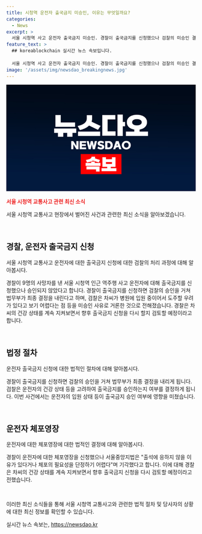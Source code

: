 ```yaml
---
title: 시청역 운전자 출국금지 미승인, 이유는 무엇일까요?
categories:
  - News
excerpt: >
  서울 시청역 사고 운전자 출국금지 미승인. 경찰이 출국금지를 신청했으나 검찰의 미승인 결정을 받았다. 차모씨는 갈비뼈 골절로 병원에 입원 중이라는 이유로 출국 우려가 없다고 판단한 것으로 알려졌다. 경찰은 추후 출국금지 신청을 검토 중이며, 체포영장 신청도 기각됐다. 사고 경위에 대해 차씨는 차량 상태 이상으로 인한 급발진을 주장하고 있다. 사망자 9명과 부상자 6명을 낸 이 사건은 여전히 사회적 관심을 끌고 있다.
feature_text: >
  ## koreablockchain 실시간 뉴스 속보입니다.

  서울 시청역 사고 운전자 출국금지 미승인. 경찰이 출국금지를 신청했으나 검찰의 미승인 결정을 받았다. 차모씨는 갈비뼈 골절로 병원에 입원 중이라는 이유로 출국 우려가 없다고 판단한 것으로 알려졌다. 경찰은 추후 출국금지 신청을 검토 중이며, 체포영장 신청도 기각됐다. 사고 경위에 대해 차씨는 차량 상태 이상으로 인한 급발진을 주장하고 있다. 사망자 9명과 부상자 6명을 낸 이 사건은 여전히 사회적 관심을 끌고 있다.
image: '/assets/img/newsdao_breakingnews.jpg'
---
```


<p><img src="/assets/img/newsdao_breakingnews.jpg" alt="koreablockchain 속보" /></p>

<p><b><span style="color: #ee2323;">서울 시청역 교통사고 관련 최신 소식</span></b></p>

<p>서울 시청역 교통사고 현장에서 벌어진 사건과 관련한 최신 소식을 알아보겠습니다.</p>

<p data-ke-size="size16">&nbsp;</p>

<h2 data-ke-size="size26">경찰, 운전자 출국금지 신청</h2>

<p>서울 시청역 교통사고 운전자에 대한 출국금지 신청에 대한 검찰의 처리 과정에 대해 알아봅시다.</p>

<p data-ke-size="size16">경찰이 9명의 사망자를 낸 서울 시청역 인근 역주행 사고 운전자에 대해 출국금지를 신청했으나 승인되지 않았다고 합니다. 경찰이 출국금지를 신청하면 검찰의 승인을 거쳐 법무부가 최종 결정을 내린다고 하며, 검찰은 차씨가 병원에 입원 중이어서 도주할 우려가 있다고 보기 어렵다는 점 등을 미승인 사유로 거론한 것으로 전해졌습니다. 경찰은 차씨의 건강 상태를 계속 지켜보면서 향후 출국금지 신청을 다시 할지 검토할 예정이라고 합니다.</p>

<p data-ke-size="size16">&nbsp;</p>

<h2 data-ke-size="size26">법정 절차</h2>

<p>운전자 출국금지 신청에 대한 법적인 절차에 대해 알아봅시다.</p>

<p data-ke-size="size16">경찰이 출국금지를 신청하면 검찰의 승인을 거쳐 법무부가 최종 결정을 내리게 됩니다. 검찰은 운전자의 건강 상태 등을 고려하여 출국금지를 승인하는지 여부를 결정하게 됩니다. 이번 사건에서는 운전자의 입원 상태 등이 출국금지 승인 여부에 영향을 미쳤습니다.</p>

<p data-ke-size="size16">&nbsp;</p>

<h2 data-ke-size="size26">운전자 체포영장</h2>

<p>운전자에 대한 체포영장에 대한 법적인 결정에 대해 알아봅시다.</p>

<p data-ke-size="size16">경찰이 운전자에 대한 체포영장을 신청했으나 서울중앙지법은 "출석에 응하지 않을 이유가 있다거나 체포의 필요성을 단정하기 어렵다"며 기각했다고 합니다. 이에 대해 경찰은 차씨의 건강 상태를 계속 지켜보면서 향후 출국금지 신청을 다시 검토할 예정이라고 전했습니다.</p>

<p data-ke-size="size16">&nbsp;</p>

<p>이러한 최신 소식들을 통해 서울 시청역 교통사고와 관련한 법적 절차 및 당사자의 상황에 대한 최신 정보를 확인할 수 있습니다.</p>
실시간 뉴스 속보는, <a href="https://newsdao.kr" rel="dofollow">https://newsdao.kr</a>


